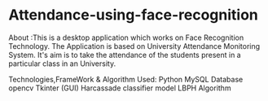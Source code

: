 # Attendance-using-face-recognition
About :This is a desktop application which works on Face Recognition Technology. The Application is based on University Attendance Monitoring System. It's aim is to take the attendance of the students present in a particular class in an University.

Technologies,FrameWork & Algorithm Used:
Python 
MySQL Database 
opencv 
Tkinter (GUI)
Harcassade classifier model
LBPH Algorithm
